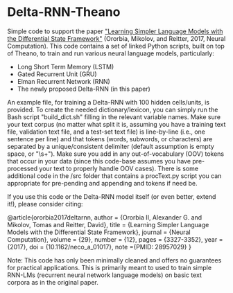 # Delta-RNN-Theano

Simple code to support the paper ["Learning Simpler Language Models with the Differential State Framework"](https://www.mitpressjournals.org/action/showCitFormats?doi=10.1162/neco_a_01017) (Ororbia, Mikolov, and Reitter, 2017, Neural Computation).
This code contains a set of linked Python scripts, built on top of Theano, to train and run various neural language models, particularly:
* Long Short Term Memory (LSTM)
* Gated Recurrent Unit (GRU)
* Elman Recurrent Network (RNN)
* The newly proposed Delta-RNN (in this paper)

An example file, for training a Delta-RNN with 100 hidden cells/units, is provided. To create the needed dictionary/lexicon, you can simply run the Bash script "build_dict.sh" filling in the relevant variable names. Make sure your text corpus (no matter what split it is, assuming you have a training text file, validation text file, and a test-set text file) is line-by-line (i.e., one sentence per line) and that tokens (words, subwords, or characters) are separated by a unique/consistent delimiter (default assumption is empty space, or "\\s+"). Make sure you add in any out-of-vocabulary (OOV) tokens that occur in your data (since this code-base assumes you have pre-processed your text to properly handle OOV cases).
There is some additional code in the /src folder that contains a procText.py script you can appropriate for pre-pending and appending <start> and <end> tokens if need be.
  
If you use this code or the Delta-RNN model itself (or even better, extend it!), please consider citing:

@article{ororbia2017deltarnn,
author = {Ororbia II, Alexander G. and Mikolov, Tomas and Reitter, David},
title = {Learning Simpler Language Models with the Differential State Framework},
journal = {Neural Computation},
volume = {29},
number = {12},
pages = {3327-3352},
year = {2017},
doi = {10.1162/neco\_a\_01017},
    note ={PMID: 28957029}
}


Note: This code has only been minimally cleaned and offers no guarantees for practical applications. This is primarily meant to used to train simple RNN-LMs (recurrent neural network language models) on basic text corpora as in the original paper.
